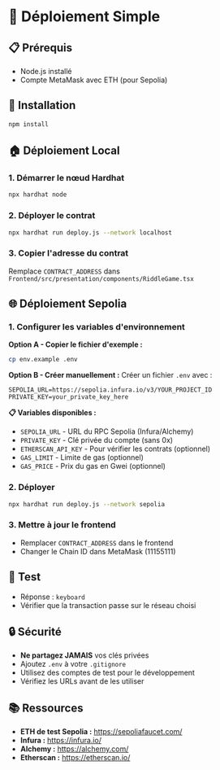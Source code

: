 # 🚀 Déploiement Simple

## 📋 Prérequis
- Node.js installé
- Compte MetaMask avec ETH (pour Sepolia)

## 🔧 Installation
```bash
npm install
```

## 🏠 Déploiement Local

### 1. Démarrer le nœud Hardhat
```bash
npx hardhat node
```

### 2. Déployer le contrat
```bash
npx hardhat run deploy.js --network localhost
```

### 3. Copier l'adresse du contrat
Remplace `CONTRACT_ADDRESS` dans `Frontend/src/presentation/components/RiddleGame.tsx`

## 🌐 Déploiement Sepolia

### 1. Configurer les variables d'environnement

**Option A - Copier le fichier d'exemple :**
```bash
cp env.example .env
```

**Option B - Créer manuellement :**
Créer un fichier `.env` avec :
```
SEPOLIA_URL=https://sepolia.infura.io/v3/YOUR_PROJECT_ID
PRIVATE_KEY=your_private_key_here
```

**📋 Variables disponibles :**
- `SEPOLIA_URL` - URL du RPC Sepolia (Infura/Alchemy)
- `PRIVATE_KEY` - Clé privée du compte (sans 0x)
- `ETHERSCAN_API_KEY` - Pour vérifier les contrats (optionnel)
- `GAS_LIMIT` - Limite de gas (optionnel)
- `GAS_PRICE` - Prix du gas en Gwei (optionnel)

### 2. Déployer
```bash
npx hardhat run deploy.js --network sepolia
```

### 3. Mettre à jour le frontend
- Remplacer `CONTRACT_ADDRESS` dans le frontend
- Changer le Chain ID dans MetaMask (11155111)

## 🎯 Test
- Réponse : `keyboard`
- Vérifier que la transaction passe sur le réseau choisi

## 🔒 Sécurité
- **Ne partagez JAMAIS** vos clés privées
- Ajoutez `.env` à votre `.gitignore`
- Utilisez des comptes de test pour le développement
- Vérifiez les URLs avant de les utiliser

## 📚 Ressources
- **ETH de test Sepolia :** https://sepoliafaucet.com/
- **Infura :** https://infura.io/
- **Alchemy :** https://alchemy.com/
- **Etherscan :** https://etherscan.io/ 
